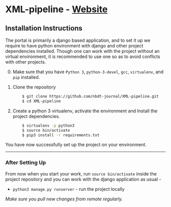 # XML-pipeline - [Website](https://latex-xml.herokuapp.com/)

## Installation Instructions
The portal is primarily a django based application, and to set it up we require to have 
python environment with django and other project dependencies installed. Though one can
work with the project without an virtual environment,  it is recommended to use one so 
as to avoid conflicts with other projects.

0. Make sure that you have `Python 3`, `python-3-devel`, `gcc`, `virtualenv`, and `pip` installed.     
1. Clone the repository

    ```bash
        $ git clone https://github.com/nbdt-journal/XML-pipeline.git
        $ cd XML-pipeline
    ```  
2. Create a python 3 virtualenv, activate the environment and Install the project dependencies.

    ```bash
        $ virtualenv -p python3
        $ source bin/activate
        $ pip3 install -r requirements.txt
    ```   

You have now successfully set up the project on your environment. 

---

### After Setting Up
From now when you start your work, run ``source bin/activate`` inside the project repository and you can work with the django application as usual - 

* `python3 manage.py runserver`  - run the project locally

*Make sure you pull new changes from remote regularly.* 
